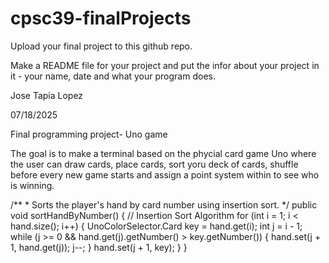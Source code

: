 # cpsc39-finalProjects

Upload your final project to this github repo.

Make a README file for your project and put the infor about your project in it - your name, date and what your program does.

Jose Tapia Lopez

07/18/2025

Final programming project- Uno game

The goal is to make a terminal based on the phycial card game Uno where the user can draw cards, place cards, 
sort yoru deck of cards, shuffle before every new game starts and assign a point system within to see who is winning. 



  /**
     * Sorts the player's hand by card number using insertion sort.
     */
    public void sortHandByNumber() {
        // Insertion Sort Algorithm
        for (int i = 1; i < hand.size(); i++) {
            UnoColorSelector.Card key = hand.get(i);
            int j = i - 1;
            while (j >= 0 && hand.get(j).getNumber() > key.getNumber()) {
                hand.set(j + 1, hand.get(j));
                j--;
            }
            hand.set(j + 1, key);
        }
    }